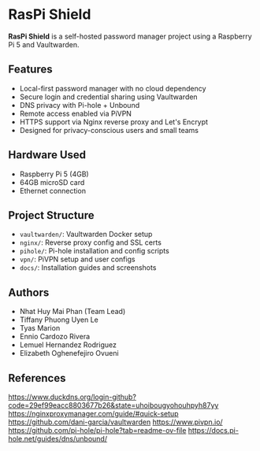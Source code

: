# RasPi Shield

**RasPi Shield** is a self-hosted password manager project using a Raspberry Pi 5 and Vaultwarden.

## Features

- Local-first password manager with no cloud dependency
- Secure login and credential sharing using Vaultwarden
- DNS privacy with Pi-hole + Unbound
- Remote access enabled via PiVPN
- HTTPS support via Nginx reverse proxy and Let's Encrypt
- Designed for privacy-conscious users and small teams

## Hardware Used

- Raspberry Pi 5 (4GB)
- 64GB microSD card
- Ethernet connection

## Project Structure

- `vaultwarden/`: Vaultwarden Docker setup
- `nginx/`: Reverse proxy config and SSL certs
- `pihole/`: Pi-hole installation and config scripts
- `vpn/`: PiVPN setup and user configs
- `docs/`: Installation guides and screenshots

## Authors

- Nhat Huy Mai Phan (Team Lead)
- Tiffany Phuong Uyen Le
- Tyas Marion
- Ennio Cardozo Rivera
- Lemuel Hernandez Rodriguez
- Elizabeth Oghenefejiro Ovueni

## References
https://www.duckdns.org/login-github?code=29ef99eacc8803677b26&state=uhoibougyohouhpyh87yy
https://nginxproxymanager.com/guide/#quick-setup
https://github.com/dani-garcia/vaultwarden
https://www.pivpn.io/
https://github.com/pi-hole/pi-hole?tab=readme-ov-file
https://docs.pi-hole.net/guides/dns/unbound/
